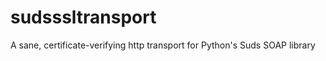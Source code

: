 sudsssltransport
================

A sane, certificate-verifying http transport for Python's Suds SOAP library
